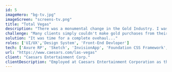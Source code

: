 ```yaml
---
id: 5
imageHero: "bg-tv.jpg"
imageScreen: "screens-tv.png"
title: "Total Vegas"
description: "There was a monumental change in the Gold Industry. I was brought on to clean up their identity and bring a world class look to a world class company."
challenge: "Many clients simply couldn't make gold purchases from their mobile phone and on desktop..."
solution: "It was time for a complete ovehaul..."
roles: ['UI/UX','Design System', 'Front-End Devloper']
tech: ['Axure RP', 'Sketch', 'InvisionApp', 'Foundation CSS Framework', 'Assembla', 'Github']
url: "https://www.caesars.com/las-vegas"
client: "Caesars Entertainment Corp."
clientDescription: "Employed at Caesars Entertainment Corporation as the UX Developer."
---
```

